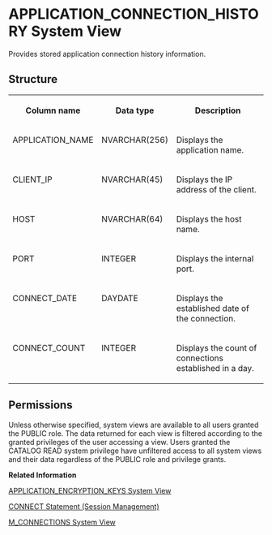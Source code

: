 <!-- loiof98cfabb024c46f6873b4e82c4d4f1be -->

# APPLICATION\_CONNECTION\_HISTORY System View

Provides stored application connection history information.



## Structure


<table>
<tr>
<th valign="top">

Column name

</th>
<th valign="top">

Data type

</th>
<th valign="top">

Description

</th>
</tr>
<tr>
<td valign="top">

APPLICATION\_NAME

</td>
<td valign="top">

NVARCHAR\(256\)

</td>
<td valign="top">

Displays the application name.

</td>
</tr>
<tr>
<td valign="top">

CLIENT\_IP

</td>
<td valign="top">

NVARCHAR\(45\)

</td>
<td valign="top">

Displays the IP address of the client.

</td>
</tr>
<tr>
<td valign="top">

HOST

</td>
<td valign="top">

NVARCHAR\(64\)

</td>
<td valign="top">

Displays the host name.

</td>
</tr>
<tr>
<td valign="top">

PORT

</td>
<td valign="top">

INTEGER

</td>
<td valign="top">

Displays the internal port.

</td>
</tr>
<tr>
<td valign="top">

CONNECT\_DATE

</td>
<td valign="top">

DAYDATE

</td>
<td valign="top">

Displays the established date of the connection.

</td>
</tr>
<tr>
<td valign="top">

CONNECT\_COUNT

</td>
<td valign="top">

INTEGER

</td>
<td valign="top">

Displays the count of connections established in a day.

</td>
</tr>
</table>



<a name="loiof98cfabb024c46f6873b4e82c4d4f1be__section_hc5_mjc_bzb"/>

## Permissions

Unless otherwise specified, system views are available to all users granted the PUBLIC role. The data returned for each view is filtered according to the granted privileges of the user accessing a view. Users granted the CATALOG READ system privilege have unfiltered access to all system views and their data regardless of the PUBLIC role and privilege grants.

**Related Information**  


[APPLICATION\_ENCRYPTION\_KEYS System View](application-encryption-keys-system-view-d2c58ec.md "Provides information about encryption keys used by applications.")

[CONNECT Statement \(Session Management\)](../../010-SQL-Reference/012-SQL-Statements/connect-statement-session-management-20d3b9a.md "Connects to a database instance.")

[M\_CONNECTIONS System View](../022-Monitoring-Views/m-connections-system-view-20abcf1.md "Provides detailed information on connections between a client and a database. Information includes: connection status, client information, connection type, and resource utilization.")

